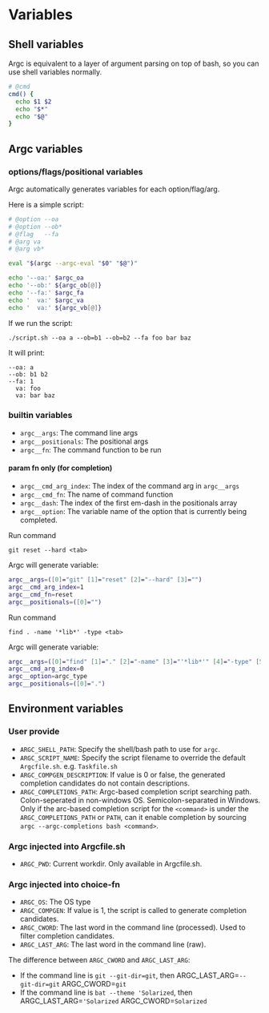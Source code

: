 # Variables

## Shell variables

Argc is equivalent to a layer of argument parsing on top of bash, so you can use shell variables normally.

```sh
# @cmd
cmd() {
  echo $1 $2
  echo "$*"
  echo "$@"
}
```

## Argc variables

### options/flags/positional variables

Argc automatically generates variables for each option/flag/arg.

Here is a simple script:
```sh
# @option --oa
# @option --ob*
# @flag   --fa
# @arg va
# @arg vb*

eval "$(argc --argc-eval "$0" "$@")"

echo '--oa:' $argc_oa
echo '--ob:' ${argc_ob[@]}
echo '--fa:' $argc_fa
echo '  va:' $argc_va
echo '  va:' ${argc_vb[@]}
```

If we run the script:
```
./script.sh --oa a --ob=b1 --ob=b2 --fa foo bar baz
```
It will print:
```
--oa: a
--ob: b1 b2
--fa: 1
  va: foo
  va: bar baz
```

### builtin variables

- `argc__args`:  The command line args
- `argc__positionals`: The positional args
- `argc__fn`: The command function to be run

#### param fn only (for completion)

- `argc__cmd_arg_index`: The index of the command arg in `argc__args`
- `argc__cmd_fn`: The name of command function
- `argc__dash`:  The index of the first em-dash in the positionals array
- `argc__option`: The variable name of the option that is currently being completed.

Run command

```
git reset --hard <tab>
```

Argc will generate variable:
```sh
argc__args=([0]="git" [1]="reset" [2]="--hard" [3]="")
argc__cmd_arg_index=1
argc__cmd_fn=reset
argc__positionals=([0]="")
```

Run command

```
find . -name '*lib*' -type <tab>
```

Argc will generate variable:
```sh
argc__args=([0]="find" [1]="." [2]="-name" [3]="'*lib*'" [4]="-type" [5]="")
argc__cmd_arg_index=0
argc__option=argc_type
argc__positionals=([0]=".")
```

## Environment variables

### User provide

- `ARGC_SHELL_PATH`: Specify the shell/bash path to use for `argc`.
- `ARGC_SCRIPT_NAME`: Specify the script filename to override the default `Argcfile.sh`. e.g. `Taskfile.sh`
- `ARGC_COMPGEN_DESCRIPTION`: If value is 0 or false, the generated completion candidates do not contain descriptions.
- `ARGC_COMPLETIONS_PATH`: Argc-based completion script searching path.
                           Colon-seperated in non-windows OS. Semicolon-separated in Windows.
                           Only if the arc-based completion script for the `<command>` is under the `ARGC_COMPLETIONS_PATH` or `PATH`, can it enable completion by sourcing `argc --argc-completions bash <command>`.

### Argc injected into Argcfile.sh

- `ARGC_PWD`: Current workdir. Only available in Argcfile.sh.

### Argc injected into choice-fn

- `ARGC_OS`: The OS type
- `ARGC_COMPGEN`: If value is 1, the script is called to generate completion candidates.
- `ARGC_CWORD`: The last word in the command line (processed). Used to filter completion candidates.
- `ARGC_LAST_ARG`: The last word in the command line (raw).

The difference between `ARGC_CWORD` and `ARGC_LAST_ARG`:
- If the command line is `git --git-dir=git`, then ARGC_LAST_ARG=`--git-dir=git` ARGC_CWORD=`git`
- If the command line is `bat --theme 'Solarized`, then ARGC_LAST_ARG=`'Solarized` ARGC_CWORD=`Solarized`
